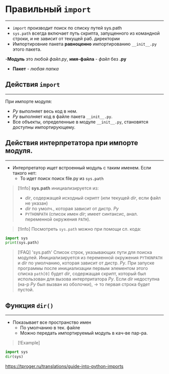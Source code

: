 # Правильный `import` 
---
- `import` производит поиск по списку путей sys.path
- `sys.path` всегда включает путь скрипта, запущенного из командной строки, и не зависит от текущей раб. директории
- Импортировние пакета **равноценно** импортированию `__init__.py` этого пакета.

-**Модуль** это любой *файл.py*, **имя-файла** - *файл* без **.py**
- **Пакет** - *любая папка*

## Действия `import`
---
При импорте модуля:
- *Py* выполняет весь код в нем.
- *Py* выполняет код в файле пакета `__init__.py`.
- Все объекты, определенные в модуле `__init__.py`, становятся доступны импортирующему.

## Действия интерпретатора при импорте модуля.
---
- Интерпретатор ищет встроенный модуль с таким именем.
Если такого нет:
    - То идет поиск поиск file.py из `sys.path` 
>[!Info] **sys.path** инициализируется из:
>- *dir*, содержащей исходный скрипт (или текущей *dir*, если файл не указан)
>- *dir* по умолч., которая зависит от дистр. *Py*  
>- `PYTHONPATH` (список имен *dir*; имеет синтаксис, анал. переменной окружения `PATH`).

>[!Info] Посмотреть `sys.path` можно при помощи сл. кода:
```python
import sys
print(sys.path)
```

>[!FAQ] 'sys.path'
> Список строк, указывающих пути для поиска модулей.
> Инициализируется из переменной окружения `PYTHONPATH` и *dir* по умолчанию, которая зависит от дистр. *Py*.
> При запуске программы после инициализации первым элементом этого списка `path[0]` будет *dir*, содержащая скрипт, который был использован для вызова интерпритатора *Py*.
>   Если *dir* недоступна (на-р *Py* был вызван из оболочки), \-> то первая строка будет пустой.


## Функция `dir()`
---
- Показывает все пространство имен
    - По умолчанию в тек. файле
    - Можно передать импортируемый модуль в кач-ве пар-ра.
>[!Example]
```py
import sys
dir(sys)
```




https://tproger.ru/translations/guide-into-python-imports

